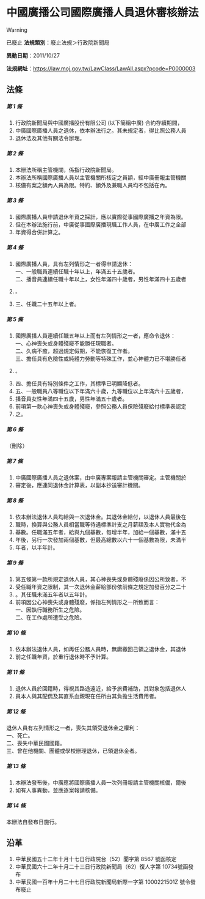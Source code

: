 # 中國廣播公司國際廣播人員退休審核辦法


> [!WARNING]
> 已廢止
**法規類別**：廢止法規＞行政院新聞局

**異動日期**：2011/10/27  

**法規網址**：https://law.moj.gov.tw/LawClass/LawAll.aspx?pcode=P0000003



## 法條
##### 第 1 條
1. 行政院新聞局與中國廣播股份有限公司 (以下簡稱中廣) 合約存續期間，
1. 中廣國際廣播人員之退休，依本辦法行之。其未規定者，得比照公務人員
1. 退休法及其他有關法令辦理。

##### 第 2 條
1. 本辦法所稱主管機關，係指行政院新聞局。
1. 本辦法所稱國際廣播人員以主管機關所核定之員額，經中廣冊報主管機關
1. 核備有案之額內人員為限。特約、額外及兼職人員均不包括在內。

##### 第 3 條
1. 國際廣播人員申請退休年資之採計，應以實際從事國際廣播之年資為限。
1. 但在本辦法施行前，中廣從事國際廣播現職工作人員，在中廣工作之全部
1. 年資得合併計算之。

##### 第 4 條
1. 國際廣播人員，具有左列情形之一者得申請退休：  
一、一般職員連續任職十年以上，年滿五十五歲者。  
二、播音員連續任職十年以上，女性年滿四十歲者，男性年滿四十五歲者
1.     。
1. 三、任職二十五年以上者。

##### 第 5 條
1. 國際廣播人員連續任職五年以上而有左列情形之一者，應命令退休：  
一、心神喪失或身體殘廢不能勝任現職者。  
二、久病不癒，超過規定假期，不能恢復工作者。  
三、擔任具有危險性或純體力勞動等特殊工作，並心神體力已不堪勝任者
1.     。
1. 四、擔任具有特別條件之工作，其標準已明顯降低者。
1. 五、一般職員八等職位以下年滿六十歲，九等職位以上年滿六十五歲者，
1. 播音員女性年滿四十五歲，男性年滿五十歲者。
1. 前項第一款心神喪失或身體殘廢，參照公務人員保險殘廢給付標準表認定
1. 之。

##### 第 6 條
（刪除）

##### 第 7 條
1. 中廣國際廣播人員之退休案，由中廣專案報請主管機關審定。主管機關於
1. 審定後，應連同退休金計算表，以副本抄送審計機關。

##### 第 8 條
1. 依本辦法退休人員均給與一次退休金。其退休金給付，以退休人員最後在
1. 職時，換算與公務人員相當職等待遇標準計支之月薪額及本人實物代金為
1. 基數。任職滿五年者，給與九個基數，每增半年，加給一個基數，滿十五
1. 年後，另行一次發加兩個基數，但最高總數以六十一個基數為限，未滿半
1. 年者，以半年計。

##### 第 9 條
1. 第五條第一款所規定退休人員，其心神喪失或身體殘廢係因公所致者，不
1. 受任職年資之限制，其一次退休金薪給部份依前條之規定加發百分之二十
1. 。其任職未滿五年者以五年計。
1. 前項因公心神喪失或身體殘廢，係指左列情形之一所致而言：  
一、因執行職務所生之危險。  
二、在工作處所遭受之危險。

##### 第 10 條
1. 依本辦法退休人員，如再任公務人員時，無庸繳回己領之退休金，其退休
1. 前之任職年資，於重行退休時不予計算。

##### 第 11 條
1. 退休人員於回籍時，得視其路途遠近，給予旅費補助，其對象包括退休人
1. 員本人與其配偶及其直系血親現在任所由其負擔生活費用者。

##### 第 12 條
退休人員有左列情形之一者，喪失其領受退休金之權利：  
一、死亡。  
二、喪失中華民國國籍。  
三、曾在他機關、團體或學校辦理退休，已領退休金者。

##### 第 13 條
1. 本辦法發布後，中廣應將國際廣播人員一次列冊報請主管機關核備，爾後
1. 如有人事異動，並應逐案報請核備。

##### 第 14 條
本辦法自發布日施行。

## 沿革
1. 中華民國五十二年十月十七日行政院台（52）聞字第 8567 號函核定
1. 中華民國六十二年十月二十三日行政院新聞局（62）復人字第 10734號函發布
1. 中華民國一百年十月二十七日行政院新聞局新際一字第 1000221501Z  號令發布廢止                                                  
